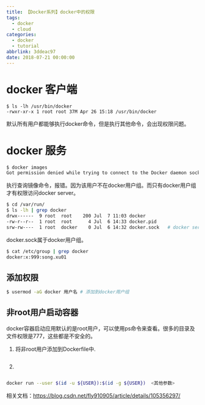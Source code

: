 ```yaml
---
title: 【Docker系列】docker中的权限
tags:
  - docker
  - cloud
categories:
  - docker
  - tutorial
abbrlink: 3ddeac97
date: 2018-07-21 00:00:00
---
```


# docker 客户端

```
$ ls -lh /usr/bin/docker
-rwxr-xr-x 1 root root 37M Apr 26 15:18 /usr/bin/docker
```
默认所有用户都能够执行docker命令，但是执行其他命令，会出现权限问题。


# docker 服务

```sh
$ docker images
Got permission denied while trying to connect to the Docker daemon socket at unix:///var/run/docker.sock: Get http://%2Fvar%2Frun%2Fdocker.sock/v1.37/images/json: dial unix /var/run/docker.sock: connect: permission denied
```

执行查询镜像命令，报错。因为该用户不在docker用户组。而只有docker用户组才有权限访问docker server。

```sh
$ cd /var/run/
$ ls -lh | grep docker
drwx------  9 root  root    200 Jul  7 11:03 docker
-rw-r--r--  1 root  root      4 Jul  6 14:33 docker.pid
srw-rw----  1 root  docker    0 Jul  6 14:32 docker.sock   # docker server
```

docker.sock属于docker用户组。


```sh
$ cat /etc/group | grep docker
docker:x:999:song.xu01
```





## 添加权限

```sh
$ usermod -aG docker 用户名 # 添加到docker用户组
```


## 非root用户启动容器

docker容器启动应用默认的是root用户，可以使用ps命令来查看。很多的目录及文件权限是777，这些都是不安全的。



1. 将非root用户添加到Dockerfile中.
```

```

2. 

```sh

docker run --user $(id -u ${USER}):$(id -g ${USER})  <其他参数>
```

相关文档：https://blog.csdn.net/fly910905/article/details/105356297/
